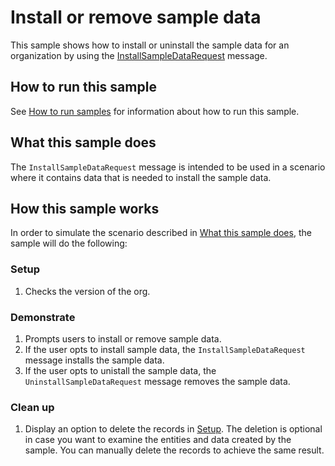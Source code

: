 # Install or remove sample data

This sample shows how to install or uninstall the sample data for an organization by using the [InstallSampleDataRequest](https://docs.microsoft.com/en-us/dotnet/api/microsoft.crm.sdk.messages.installsampledatarequest?view=dynamics-general-ce-9) message.

## How to run this sample

See [How to run samples](../../../How-to-run-samples.md) for information about how to run this sample.

## What this sample does

The `InstallSampleDataRequest` message is intended to be used in a scenario where it contains data that is needed to install the sample data.

## How this sample works
In order to simulate the scenario described in [What this sample does](#what-this-sample-does), the sample will do the following:

### Setup
1. Checks the version of the org.


### Demonstrate
1. Prompts users to install or remove sample data. 
2. If the user opts to install sample data, the `InstallSampleDataRequest` message installs the sample data.
3. If the user opts to unistall the sample data, the `UninstallSampleDataRequest` message removes the sample data.

### Clean up

1. Display an option to delete the records in [Setup](#setup).
    The deletion is optional in case you want to examine the entities and data created by the sample. You can manually delete the records to achieve the same result.
